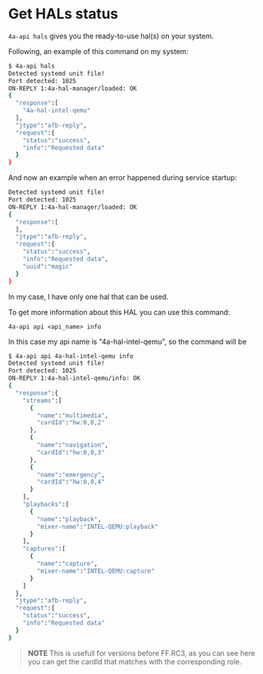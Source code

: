 # **Get HALs status**

```4a-api hals``` gives you the ready-to-use hal(s) on your system.

Following, an example of this command on my system:

```bash
$ 4a-api hals
Detected systemd unit file!
Port detected: 1025
ON-REPLY 1:4a-hal-manager/loaded: OK
{
  "response":[
    "4a-hal-intel-qemu"
  ],
  "jtype":"afb-reply",
  "request":{
    "status":"success",
    "info":"Requested data"
  }
}
```

And now an example when an error happened during service startup:

```bash
Detected systemd unit file!
Port detected: 1025
ON-REPLY 1:4a-hal-manager/loaded: OK
{
  "response":[
  ],
  "jtype":"afb-reply",
  "request":{
    "status":"success",
    "info":"Requested data",
    "uuid":"magic"
  }
}
```

In my case, I have only one hal that can be used.

To get more information about this HAL you can use this command:

```4a-api api <api_name> info```

In this case my api name is "4a-hal-intel-qemu", so the command will be

```bash
$ 4a-api api 4a-hal-intel-qemu info
Detected systemd unit file!
Port detected: 1025
ON-REPLY 1:4a-hal-intel-qemu/info: OK
{
  "response":{
    "streams":[
      {
        "name":"multimedia",
        "cardId":"hw:0,0,2"
      },
      {
        "name":"navigation",
        "cardId":"hw:0,0,3"
      },
      {
        "name":"emergency",
        "cardId":"hw:0,0,4"
      }
    ],
    "playbacks":[
      {
        "name":"playback",
        "mixer-name":"INTEL-QEMU:playback"
      }
    ],
    "captures":[
      {
        "name":"capture",
        "mixer-name":"INTEL-QEMU:capture"
      }
    ]
  },
  "jtype":"afb-reply",
  "request":{
    "status":"success",
    "info":"Requested data"
  }
}
```

>**NOTE** This is usefull for versions before FF.RC3, as you can see here you can get
the cardId that matches with the corresponding role.